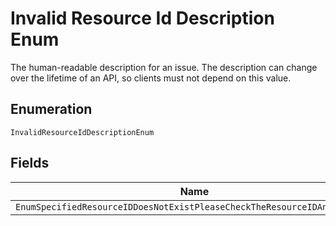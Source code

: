 
# Invalid Resource Id Description Enum

The human-readable description for an issue. The description can change over the lifetime of an API, so clients must not depend on this value.

## Enumeration

`InvalidResourceIdDescriptionEnum`

## Fields

| Name |
|  --- |
| `EnumSpecifiedResourceIDDoesNotExistPleaseCheckTheResourceIDAndTryAgain` |

